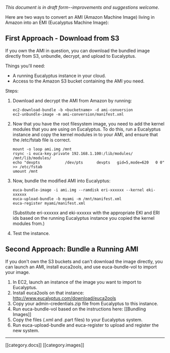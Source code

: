 _This document is in draft form--improvements and suggestions welcome._

Here are two ways to convert an AMI (Amazon Machine Image) living in Amazon into an EMI (Eucalyptus Machine Image):

## First Approach - Download from S3

If you own the AMI in question, you can download the bundled image directly from S3, unbundle, decrypt, and upload to Eucalyptus.

Things you'll need:

* A running Eucalyptus instance in your cloud.
* Access to the Amazon S3 bucket containing the AMI you need.

Steps:

1. Download and decrypt the AMI from Amazon by running:

    ```
    ec2-download-bundle -b <bucketname> -d ami-conversion
    ec2-unbundle-image -m ami-conversion/manifest.xml
    ```

2. Now that you have the root filesystem image, you need to add the kernel modules that you are using on  Eucalyptus. To do this, run a Eucalyptus instance and copy the kernel modules in to your AMI, and ensure that the /etc/fstab file is correct.

    ```
    mount -o loop ami.img /mnt
    rsync -i euca-key.private 192.168.1.100:/lib/modules/ /mnt/lib/modules/
    echo "devpts           /dev/pts      devpts   gid=5,mode=620   0 0" >> /etc/fstab
    umount /mnt
    ```

3. Now, bundle the modified AMI into Eucalyptus:

    ```
    euca-bundle-image -i ami.img --ramdisk eri-xxxxxx --kernel eki-xxxxxx
    euca-upload-bundle -b myami -m /mnt/manifest.xml
    euca-register myami/manifest.xml
    ```

    (Substitute eri-xxxxxx and eki-xxxxxx with the appropriate EKI and ERI ids based on the running Eucalyptus instance you copied the kernel modules from.)

4. Test the instance.

## Second Approach: Bundle a Running AMI

If you don't own the S3 buckets and can't download the image directly, you can launch an AMI, install euca2ools, and use euca-bundle-vol to import your image.

1. In EC2, launch an instance of the image you want to import to Eucalyptus. 
2. Install euca2ools on that instance: http://www.eucalyptus.com/download/euca2ools
2. Copy your admin-credentials.zip file from Eucalyptus to this instance.
3. Run euca-bundle-vol based on the instructions here: [[Bundling Images]]
4. Copy the files (.xml and .part files) to your Eucalyptus system.
5. Run euca-upload-bundle and euca-register to upload and register the new system.

*****

[[category.docs]]
[[category.images]]